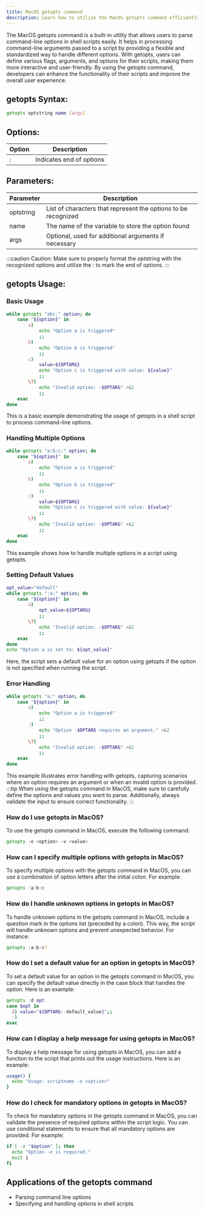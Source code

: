 ```yaml
---
title: MacOS getopts command
description: Learn how to utilize the MacOS getopts command efficiently for parsing command-line options in your shell scripts.
---
```


The MacOS getopts command is a built-in utility that allows users to parse command-line options in shell scripts easily. It helps in processing command-line arguments passed to a script by providing a flexible and standardized way to handle different options. With getopts, users can define various flags, arguments, and options for their scripts, making them more interactive and user-friendly. By using the getopts command, developers can enhance the functionality of their scripts and improve the overall user experience.

## getopts Syntax:
```bash
getopts optstring name [args]
```

## Options:
| Option | Description                   |
|--------|-------------------------------|
| :      | Indicates end of options      |

## Parameters:
| Parameter | Description                                         |
|-----------|-----------------------------------------------------|
| optstring | List of characters that represent the options to be recognized      |
| name      | The name of the variable to store the option found      |
| args      | Optional, used for additional arguments if necessary      |

:::caution
Caution: Make sure to properly format the optstring with the recognized options and utilize the : to mark the end of options.
:::
## getopts Usage:
### Basic Usage
```bash
while getopts "abc:" option; do
    case "${option}" in
        a) 
            echo "Option a is triggered" 
            ;;
        b) 
            echo "Option b is triggered" 
            ;;
        c) 
            value=${OPTARG}
            echo "Option c is triggered with value: ${value}"
            ;;
        \?)
            echo "Invalid option: -$OPTARG" >&2
            ;;
    esac
done
```
This is a basic example demonstrating the usage of getopts in a shell script to process command-line options.

### Handling Multiple Options
```bash
while getopts "a:b:c:" option; do
    case "${option}" in
        a) 
            echo "Option a is triggered" 
            ;;
        b) 
            echo "Option b is triggered" 
            ;;
        c) 
            value=${OPTARG}
            echo "Option c is triggered with value: ${value}"
            ;;
        \?)
            echo "Invalid option: -$OPTARG" >&2
            ;;
    esac
done
```
This example shows how to handle multiple options in a script using getopts.

### Setting Default Values
```bash
opt_value="default"
while getopts ":a:" option; do
    case "${option}" in
        a) 
            opt_value=${OPTARG}
            ;;
        \?)
            echo "Invalid option: -$OPTARG" >&2
            ;;
    esac
done
echo "Option a is set to: ${opt_value}"
```
Here, the script sets a default value for an option using getopts if the option is not specified when running the script.

### Error Handling
```bash
while getopts "a:" option; do
    case "${option}" in
        a) 
            echo "Option a is triggered" 
            ;;
        :) 
            echo "Option -$OPTARG requires an argument." >&2
            ;;
        \?)
            echo "Invalid option: -$OPTARG" >&2
            ;;
    esac
done
```
This example illustrates error handling with getopts, capturing scenarios where an option requires an argument or when an invalid option is provided.
:::tip
When using the getopts command in MacOS, make sure to carefully define the options and values you want to parse. Additionally, always validate the input to ensure correct functionality.
:::

### How do I use getopts in MacOS?
To use the getopts command in MacOS, execute the following command:
```bash
getopts -o <option> -v <value>
```

### How can I specify multiple options with getopts in MacOS?
To specify multiple options with the getopts command in MacOS, you can use a combination of option letters after the initial colon. For example:
```bash
getopts :a:b:c
```

### How do I handle unknown options in getopts in MacOS?
To handle unknown options in the getopts command in MacOS, include a question mark in the options list (preceded by a colon). This way, the script will handle unknown options and prevent unexpected behavior. For instance:
```bash
getopts :a:b:c?
```

### How do I set a default value for an option in getopts in MacOS?
To set a default value for an option in the getopts command in MacOS, you can specify the default value directly in the case block that handles the option. Here is an example:
```bash
getopts :d opt
case $opt in
  d) value="${OPTARG:-default_value}";;
  :)
esac
```

### How can I display a help message for using getopts in MacOS?
To display a help message for using getopts in MacOS, you can add a function to the script that prints out the usage instructions. Here is an example:
```bash
usage() {
  echo "Usage: scriptname -o <option>"
}
```

### How do I check for mandatory options in getopts in MacOS?
To check for mandatory options in the getopts command in MacOS, you can validate the presence of required options within the script logic. You can use conditional statements to ensure that all mandatory options are provided. For example:
```bash
if [ -z "$option" ]; then
  echo "Option -o is required."
  exit 1
fi
```

## Applications of the getopts command

- Parsing command line options
- Specifying and handling options in shell scripts